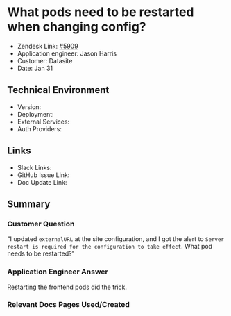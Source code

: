 
# What pods need to be restarted when changing config? <!-- Ticket Title  Hint: include keywords to make it searchable -->

- Zendesk Link: [#5909](https://sourcegraph.zendesk.com/agent/tickets/5909)
- Application engineer: Jason Harris
- Customer: Datasite <!-- Redact if this contains personally identifying information -->
- Date: Jan 31

<!-- Data populated from integration, speak to Ben Gordon or Michael Bali if not working -->
<!-- During Internal team trial, fill missing data manually (we are waiting for all data to sync) -->

## Technical Environment
- Version: ​
- Deployment:
- External Services:
- Auth Providers:


## Links
<!-- Data for application engineer manual entry -->
- Slack Links:
- GitHub Issue Link:
- Doc Update Link:

## Summary
### Customer Question
"I updated `externalURL` at the site configuration, and I got the alert to `Server restart is required for the configuration to take effect`. What pod needs to be restarted?"

### Application Engineer Answer
Restarting the frontend pods did the trick.

### Relevant Docs Pages Used/Created

<!-- Once complete, upload a copy to https://github.com/sourcegraph/support-tools-internal/tree/main/resolved-tickets as a .md file -->
<!-- Name the file 5909.md -->
